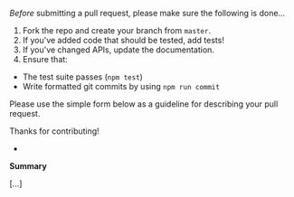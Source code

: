 *Before* submitting a pull request, please make sure the following is done...

1. Fork the repo and create your branch from `master`.
2. If you've added code that should be tested, add tests!
3. If you've changed APIs, update the documentation.
4. Ensure that:
  * The test suite passes (`npm test`)
  * Write formatted git commits by using `npm run commit`

Please use the simple form below as a guideline for describing your pull request.

Thanks for contributing!

-

**Summary**

[...]
